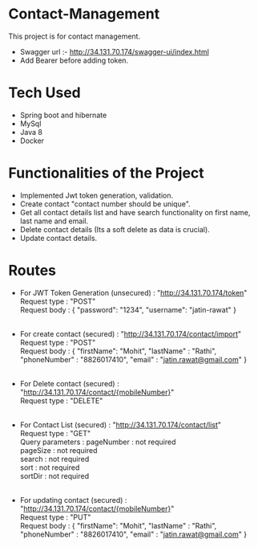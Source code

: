 # Contact-Management

This project is for contact management.
* Swagger url :- http://34.131.70.174/swagger-ui/index.html
* Add Bearer before adding token.

<h1>Tech Used</h1>

* Spring boot and hibernate<br>
* MySql <br>
* Java 8 <br>
* Docker <br>

<h1> Functionalities of the Project </h1>

* Implemented Jwt token generation, validation. <br>
* Create contact "contact number should be unique". <br>
* Get all contact details list and have search functionality on first name, last name and email. <br>
* Delete contact details (Its a soft delete as data is crucial). <br>
* Update contact details.

<h1> Routes </h1>

* For JWT Token Generation (unsecured) : "http://34.131.70.174/token" <br>
  Request type : "POST" <br>
  Request body : {
  "password": "1234",
  "username": "jatin-rawat"
  }<br><br>

* For create contact (secured) : "http://34.131.70.174/contact/import"  <br>
  Request type : "POST" <br>
  Request body : {
  "firstName": "Mohit",
  "lastName" : "Rathi",
  "phoneNumber" : "8826017410",
  "email" : "jatin.rawat@gmail.com"
  }<br><br>

* For Delete contact (secured) : "http://34.131.70.174/contact/{mobileNumber}"  <br>
  Request type : "DELETE" <br><br>

* For Contact List (secured) : "http://34.131.70.174/contact/list" <br>
  Request type : "GET" <br>
  Query parameters : pageNumber : not required<br>
                     pageSize : not required<br>
                     search : not required<br>
                     sort : not required<br>
                     sortDir : not required<br><br>

* For updating contact (secured) : "http://34.131.70.174/contact/{mobileNumber}" <br>
  Request type : "PUT" <br>
  Request body : {
  "firstName": "Mohit",
  "lastName" : "Rathi",
  "phoneNumber" : "8826017410",
  "email" : "jatin.rawat@gmail.com"
  }<br><br>
  
 